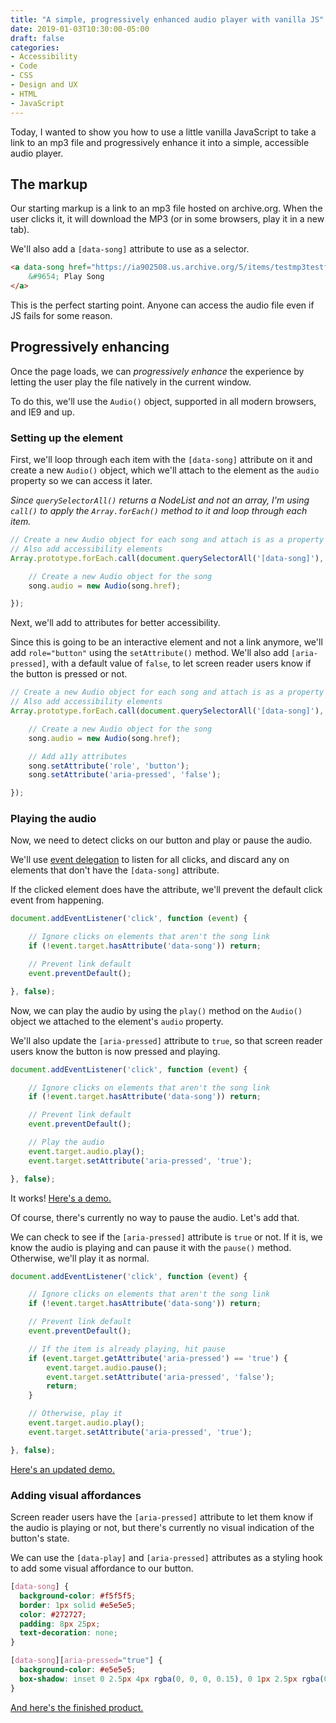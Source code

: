 ```yaml
---
title: "A simple, progressively enhanced audio player with vanilla JS"
date: 2019-01-03T10:30:00-05:00
draft: false
categories:
- Accessibility
- Code
- CSS
- Design and UX
- HTML
- JavaScript
---
```


Today, I wanted to show you how to use a little vanilla JavaScript to take a link to an mp3 file and progressively enhance it into a simple, accessible audio player.

## The markup

Our starting markup is a link to an mp3 file hosted on archive.org. When the user clicks it, it will download the MP3 (or in some browsers, play it in a new tab).

We'll also add a `[data-song]` attribute to use as a selector.

```html
<a data-song href="https://ia902508.us.archive.org/5/items/testmp3testfile/mpthreetest.mp3">
	&#9654; Play Song
</a>
```

This is the perfect starting point. Anyone can access the audio file even if JS fails for some reason.

## Progressively enhancing

Once the page loads, we can *progressively enhance* the experience by letting the user play the file natively in the current window.

To do this, we'll use the `Audio()` object, supported in all modern browsers, and IE9 and up.

### Setting up the element

First, we'll loop through each item with the `[data-song]` attribute on it and create a new `Audio()` object, which we'll attach to the element as the `audio` property so we can access it later.

*Since `querySelectorAll()` returns a NodeList and not an array, I'm using `call()` to apply the `Array.forEach()` method to it and loop through each item.*

```js
// Create a new Audio object for each song and attach is as a property of the element
// Also add accessibility elements
Array.prototype.forEach.call(document.querySelectorAll('[data-song]'), function (song) {

	// Create a new Audio object for the song
	song.audio = new Audio(song.href);

});
```

Next, we'll add to attributes for better accessibility.

Since this is going to be an interactive element and not a link anymore, we'll add `role="button"` using the `setAttribute()` method. We'll also add `[aria-pressed]`, with a default value of `false`, to let screen reader users know if the button is pressed or not.

```js
// Create a new Audio object for each song and attach is as a property of the element
// Also add accessibility elements
Array.prototype.forEach.call(document.querySelectorAll('[data-song]'), function (song) {

	// Create a new Audio object for the song
	song.audio = new Audio(song.href);

	// Add a11y attributes
	song.setAttribute('role', 'button');
	song.setAttribute('aria-pressed', 'false');

});
```

### Playing the audio

Now, we need to detect clicks on our button and play or pause the audio.

We'll use [event delegation](/checking-event-target-selectors-with-event-bubbling-in-vanilla-javascript/) to listen for all clicks, and discard any on elements that don't have the `[data-song]` attribute.

If the clicked element does have the attribute, we'll prevent the default click event from happening.

```js
document.addEventListener('click', function (event) {

	// Ignore clicks on elements that aren't the song link
	if (!event.target.hasAttribute('data-song')) return;

	// Prevent link default
	event.preventDefault();

}, false);
```

Now, we can play the audio by using the `play()` method on the `Audio()` object we attached to the element's `audio` property.

We'll also update the `[aria-pressed]` attribute to `true`, so that screen reader users know the button is now pressed and playing.

```js
document.addEventListener('click', function (event) {

	// Ignore clicks on elements that aren't the song link
	if (!event.target.hasAttribute('data-song')) return;

	// Prevent link default
	event.preventDefault();

	// Play the audio
	event.target.audio.play();
	event.target.setAttribute('aria-pressed', 'true');

}, false);
```

It works! [Here's a demo.](https://codepen.io/cferdinandi/pen/GPQrxX)

Of course, there's currently no way to pause the audio. Let's add that.

We can check to see if the `[aria-pressed]` attribute is `true` or not. If it is, we know the audio is playing and can pause it with the `pause()` method. Otherwise, we'll play it as normal.

```js
document.addEventListener('click', function (event) {

	// Ignore clicks on elements that aren't the song link
	if (!event.target.hasAttribute('data-song')) return;

	// Prevent link default
	event.preventDefault();

	// If the item is already playing, hit pause
	if (event.target.getAttribute('aria-pressed') == 'true') {
		event.target.audio.pause();
		event.target.setAttribute('aria-pressed', 'false');
		return;
	}

	// Otherwise, play it
	event.target.audio.play();
	event.target.setAttribute('aria-pressed', 'true');

}, false);
```

[Here's an updated demo.](https://codepen.io/cferdinandi/pen/MZQJBK)

### Adding visual affordances

Screen reader users have the `[aria-pressed]` attribute to let them know if the audio is playing or not, but there's currently no visual indication of the button's state.

We can use the `[data-play]` and  `[aria-pressed]` attributes as a styling hook to add some visual affordance to our button.

```css
[data-song] {
  background-color: #f5f5f5;
  border: 1px solid #e5e5e5;
  color: #272727;
  padding: 8px 25px;
  text-decoration: none;
}

[data-song][aria-pressed="true"] {
  background-color: #e5e5e5;
  box-shadow: inset 0 2.5px 4px rgba(0, 0, 0, 0.15), 0 1px 2.5px rgba(0, 0, 0, 0.05);
}
```

[And here's the finished product.](https://codepen.io/cferdinandi/pen/oJEYmz)

<p data-height="265" data-theme-id="0" data-slug-hash="oJEYmz" data-default-tab="js,result" data-user="cferdinandi" data-pen-title="Audio Test" class="codepen"></p>